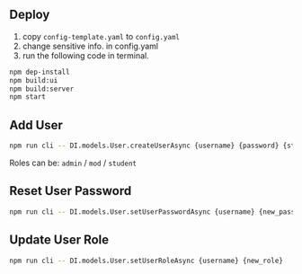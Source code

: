 ## Deploy

1. copy `config-template.yaml` to `config.yaml`
2. change sensitive info. in config.yaml
3. run the following code in terminal.

```bash
npm dep-install
npm build:ui
npm build:server
npm start
```

## Add User

```bash
npm run cli -- DI.models.User.createUserAsync {username} {password} {student_id} {real_name} {role}
```

Roles can be: `admin` / `mod` / `student`

## Reset User Password

```bash
npm run cli -- DI.models.User.setUserPasswordAsync {username} {new_password}
```

## Update User Role

```bash
npm run cli -- DI.models.User.setUserRoleAsync {username} {new_role}
```
